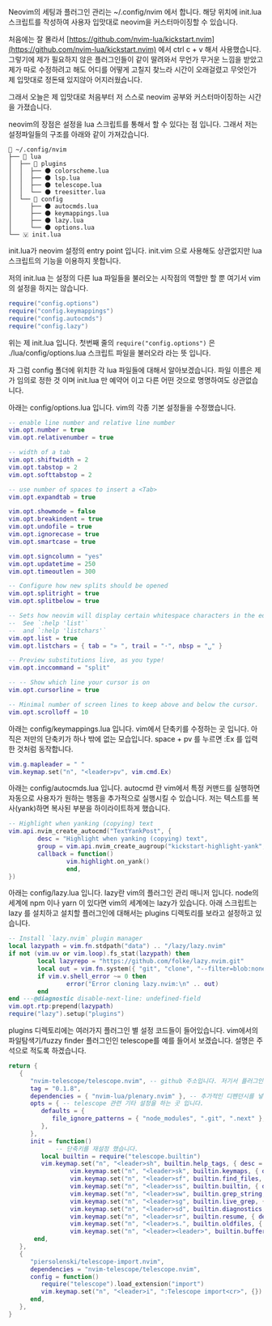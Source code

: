 
Neovim의 세팅과 플러그인 관리는 ~/.config/nvim 에서 합니다. 해당 위치에 init.lua 스크립트를 작성하여 사용자 입맛대로 neovim을 커스터마이징할 수 있습니다. 


처음에는 잘 몰라서 [https://github.com/nvim-lua/kickstart.nvim](https://github.com/nvim-lua/kickstart.nvim) 에서 ctrl c + v 해서 사용했습니다. 그렇기에 제가 필요하지 않은 플러그인들이 같이 딸려와서 무언가 무거운 느낌을 받았고 제가 따로 수정하려고 해도 어디를 어떻게 고칠지 찾느라 시간이 오래걸렸고 무엇인가 제 입맛대로 정돈돼 있지않아 어지러웠습니다. 


그래서 오늘은 제 입맛대로 처음부터 저 스스로 neovim 공부와 커스터마이징하는 시간을 가졌습니다. 


neovim의 장점은 설정을 lua 스크립트를 통해서 할 수 있다는 점 입니다. 그래서 저는 설정파일들의 구조를 아래와 같이 가져갔습니다.


```plain text
📂 ~/.config/nvim
├── 📂 lua
│  ├── 📁 plugins	
│  │  ├── 🌑 colorscheme.lua
│  │  ├── 🌑 lsp.lua
│  │  ├── 🌑 telescope.lua
│  │  └── 🌑 treesitter.lua
│  └── 📂 config
│     ├── 🌑 autocmds.lua
│     ├── 🌑 keymappings.lua
│     ├── 🌑 lazy.lua
│     └── 🌑 options.lua
└── 🇻 init.lua
```


init.lua가 neovim 설정의 entry point 입니다. init.vim 으로 사용해도 상관없지만 lua 스크립트의 기능을 이용하지 못합니다.


저의 init.lua 는 설정의 다른 lua 파일들을 불러오는 시작점의 역할만 할 뿐 여기서 vim의 설정을 하지는 않습니다. 


```lua
require("config.options")
require("config.keymappings")
require("config.autocmds")
require("config.lazy")
```


위는 제 init.lua 입니다. 첫번째 줄의 `require("config.options")` 은 ./lua/config/options.lua 스크립트 파일을 불러오라 라는 뜻 입니다.


자 그럼 config 폴더에 위치한 각 lua 파일들에 대해서 알아보겠습니다. 파일 이름은 제가 임의로 정한 것 이며 init.lua 만 예약어 이고 다른 어떤 것으로 명명하여도 상관없습니다.


아래는 config/options.lua 입니다. vim의 각종 기본 설정들을 수정했습니다.


```lua
-- enable line number and relative line number
vim.opt.number = true
vim.opt.relativenumber = true

-- width of a tab
vim.opt.shiftwidth = 2
vim.opt.tabstop = 2
vim.opt.softtabstop = 2

-- use number of spaces to insert a <Tab>
vim.opt.expandtab = true

vim.opt.showmode = false
vim.opt.breakindent = true
vim.opt.undofile = true
vim.opt.ignorecase = true
vim.opt.smartcase = true

vim.opt.signcolumn = "yes"
vim.opt.updatetime = 250
vim.opt.timeoutlen = 300

-- Configure how new splits should be opened
vim.opt.splitright = true
vim.opt.splitbelow = true

-- Sets how neovim will display certain whitespace characters in the editor.
--  See `:help 'list'`
--  and `:help 'listchars'`
vim.opt.list = true
vim.opt.listchars = { tab = "» ", trail = "·", nbsp = "␣" }

-- Preview substitutions live, as you type!
vim.opt.inccommand = "split"

-- -- Show which line your cursor is on
vim.opt.cursorline = true

-- Minimal number of screen lines to keep above and below the cursor.
vim.opt.scrolloff = 10
```


아래는 config/keymappings.lua 입니다. vim에서 단축키를 수정하는 곳 입니다. 아직은 저만의 단축키가 하나 밖에 없는 모습입니다. space + pv 를 누르면 :Ex 를 입력한 것처럼 동작합니다.


```lua
vim.g.mapleader = " "
vim.keymap.set("n", "<leader>pv", vim.cmd.Ex)
```


아래는 config/autocmds.lua 입니다. autocmd 란 vim에서 특정 커맨드를 실행하면 자동으로 사용자가 원하는 행동을 추가적으로 실행시킬 수 있습니다. 저는 텍스트를 복사(yank)하면 복사된 부분을 하이라이트하게 했습니다.


```lua
-- Highlight when yanking (copying) text
vim.api.nvim_create_autocmd("TextYankPost", {
        desc = "Highlight when yanking (copying) text",
        group = vim.api.nvim_create_augroup("kickstart-highlight-yank", { clear = true }),
        callback = function()
                vim.highlight.on_yank()
				end,
})
```


아래는 config/lazy.lua 입니다. lazy란 vim의 플러그인 관리 매니저 입니다. node의 세계에 npm 이나 yarn 이 있다면 vim의 세계에는 lazy가 있습니다. 아래 스크립트는 lazy 를 설치하고 설치할 플러그인에 대해서는 plugins 디렉토리를 보라고 설정하고 있습니다.


```lua
-- Install `lazy.nvim` plugin manager
local lazypath = vim.fn.stdpath("data") .. "/lazy/lazy.nvim"
if not (vim.uv or vim.loop).fs_stat(lazypath) then
        local lazyrepo = "https://github.com/folke/lazy.nvim.git"
        local out = vim.fn.system({ "git", "clone", "--filter=blob:none", "--branch=stable", lazyrepo, lazypath })
        if vim.v.shell_error ~= 0 then
                error("Error cloning lazy.nvim:\n" .. out)
        end
end ---@diagnostic disable-next-line: undefined-field
vim.opt.rtp:prepend(lazypath)
require("lazy").setup("plugins")
```


plugins 디렉토리에는 여러가지 플러그인 별 설정 코드들이 들어있습니다. vim에서의 파일탐색기/fuzzy finder 플러그인인 telescope를 예를 들어서 보겠습니다. 설명은 주석으로 적도록 하겠습니다.


```lua
return {
   {
      "nvim-telescope/telescope.nvim", -- github 주소입니다. 저기서 플러그인을 다운받으라는 말 입니다.
      tag = "0.1.8",
      dependencies = { "nvim-lua/plenary.nvim" }, -- 추가적인 디펜던시를 넣을 수 있습니다. 마찬가지로 다운받아올 github 주소입니다.
      opts = { -- telescope 관련 기타 설정을 하는 곳 입니다.
         defaults = {
            file_ignore_patterns = { "node_modules", ".git", ".next" },
         },
      },
      init = function()
		     -- 단축키를 재설정 했습니다. 
         local builtin = require("telescope.builtin")
         vim.keymap.set("n", "<leader>sh", builtin.help_tags, { desc = "[S]earch [H]elp" })
				 vim.keymap.set("n", "<leader>sk", builtin.keymaps, { desc = "[S]earch [K]eymaps" })
				 vim.keymap.set("n", "<leader>sf", builtin.find_files, { desc = "[S]earch [F]iles" })
				 vim.keymap.set("n", "<leader>ss", builtin.builtin, { desc = "[S]earch [S]elect Telescope" })
				 vim.keymap.set("n", "<leader>sw", builtin.grep_string, { desc = "[S]earch current [W]ord" })
				 vim.keymap.set("n", "<leader>sg", builtin.live_grep, { desc = "[S]earch by [G]rep" })
				 vim.keymap.set("n", "<leader>sd", builtin.diagnostics, { desc = "[S]earch [D]iagnostics" })
				 vim.keymap.set("n", "<leader>sr", builtin.resume, { desc = "[S]earch [R]esume" })
				 vim.keymap.set("n", "<leader>s.", builtin.oldfiles, { desc = '[S]earch Recent Files ("." for repeat)' })
				 vim.keymap.set("n", "<leader><leader>", builtin.buffers, { desc = "[ ] Find existing buffers" })
       end,
   },
   {
      "piersolenski/telescope-import.nvim",
      dependencies = "nvim-telescope/telescope.nvim",
      config = function()
         require("telescope").load_extension("import")
         vim.keymap.set("n", "<leader>i", ":Telescope import<cr>", {})
      end,
   },
}
```

